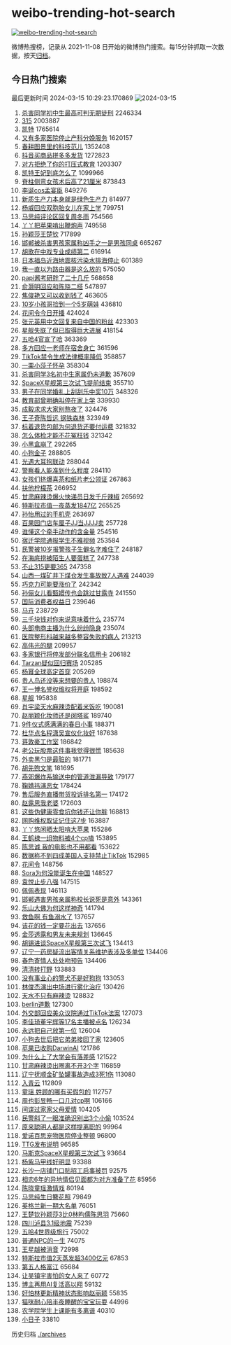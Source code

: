 # weibo-trending-hot-search

[![weibo-trending-hot-search](https://github.com/ameizi/weibo-trending-hot-search/actions/workflows/ci.yml/badge.svg)](https://github.com/ameizi/weibo-trending-hot-search/actions/workflows/ci.yml)

微博热搜榜，记录从 2021-11-08 日开始的微博热门搜索。每15分钟抓取一次数据，按天[归档](./archives)。

## 今日热门搜索

<!-- BEGIN --> 
最后更新时间 2024-03-15 10:29:23.170869 
![2024-03-15](https://imgs-storage.s3.us-east-005.backblazeb2.com/20240315/2024-03-15.png?versionId=4_z8fbbed132d73df8689c40f13_f111aab0c396d3cc2_d20240315_m022922_c005_v0501010_t0029_u01710469762626) 
1. [杀害同学初中生最高可判无期徒刑](https://s.weibo.com/weibo?q=%23%E6%9D%80%E5%AE%B3%E5%90%8C%E5%AD%A6%E5%88%9D%E4%B8%AD%E7%94%9F%E6%9C%80%E9%AB%98%E5%8F%AF%E5%88%A4%E6%97%A0%E6%9C%9F%E5%BE%92%E5%88%91%23&t=31&band_rank=45&Refer=top) 2246334
1. [315](https://s.weibo.com/weibo?q=315&t=31&band_rank=6&Refer=top) 2003887
1. [凯特](https://s.weibo.com/weibo?q=%E5%87%AF%E7%89%B9&t=31&band_rank=36&Refer=top) 1765614
1. [又有多家医院停止产科分娩服务](https://s.weibo.com/weibo?q=%23%E5%8F%88%E6%9C%89%E5%A4%9A%E5%AE%B6%E5%8C%BB%E9%99%A2%E5%81%9C%E6%AD%A2%E4%BA%A7%E7%A7%91%E5%88%86%E5%A8%A9%E6%9C%8D%E5%8A%A1%23&t=31&band_rank=11&Refer=top) 1620157
1. [春耕图景里的科技范儿](https://s.weibo.com/weibo?q=%23%E6%98%A5%E8%80%95%E5%9B%BE%E6%99%AF%E9%87%8C%E7%9A%84%E7%A7%91%E6%8A%80%E8%8C%83%E5%84%BF%23&t=31&band_rank=3&Refer=top) 1352408
1. [抖音买商品拼多多发货](https://s.weibo.com/weibo?q=%23%E6%8A%96%E9%9F%B3%E4%B9%B0%E5%95%86%E5%93%81%E6%8B%BC%E5%A4%9A%E5%A4%9A%E5%8F%91%E8%B4%A7%23&t=31&band_rank=4&Refer=top) 1272823
1. [对方拒绝了你的打压式教育](https://s.weibo.com/weibo?q=%E5%AF%B9%E6%96%B9%E6%8B%92%E7%BB%9D%E4%BA%86%E4%BD%A0%E7%9A%84%E6%89%93%E5%8E%8B%E5%BC%8F%E6%95%99%E8%82%B2&t=31&band_rank=23&Refer=top) 1203307
1. [凯特王妃到底怎么了](https://s.weibo.com/weibo?q=%23%E5%87%AF%E7%89%B9%E7%8E%8B%E5%A6%83%E5%88%B0%E5%BA%95%E6%80%8E%E4%B9%88%E4%BA%86%23&t=31&band_rank=1&Refer=top) 1099966
1. [脊柱侧弯女孩术后高了21厘米](https://s.weibo.com/weibo?q=%23%E8%84%8A%E6%9F%B1%E4%BE%A7%E5%BC%AF%E5%A5%B3%E5%AD%A9%E6%9C%AF%E5%90%8E%E9%AB%98%E4%BA%8621%E5%8E%98%E7%B1%B3%23&t=31&band_rank=5&Refer=top) 873843
1. [李诞cos孟宴臣](https://s.weibo.com/weibo?q=%23%E6%9D%8E%E8%AF%9Ecos%E5%AD%9F%E5%AE%B4%E8%87%A3%23&t=31&band_rank=2&Refer=top) 849276
1. [新质生产力本身就是绿色生产力](https://s.weibo.com/weibo?q=%23%E6%96%B0%E8%B4%A8%E7%94%9F%E4%BA%A7%E5%8A%9B%E6%9C%AC%E8%BA%AB%E5%B0%B1%E6%98%AF%E7%BB%BF%E8%89%B2%E7%94%9F%E4%BA%A7%E5%8A%9B%23&t=31&band_rank=3&Refer=top) 814977
1. [杨威回应双胞胎女儿在家上学](https://s.weibo.com/weibo?q=%23%E6%9D%A8%E5%A8%81%E5%9B%9E%E5%BA%94%E5%8F%8C%E8%83%9E%E8%83%8E%E5%A5%B3%E5%84%BF%E5%9C%A8%E5%AE%B6%E4%B8%8A%E5%AD%A6%23&t=31&band_rank=4&Refer=top) 799751
1. [马思纯评论区回复周冬雨](https://s.weibo.com/weibo?q=%23%E9%A9%AC%E6%80%9D%E7%BA%AF%E8%AF%84%E8%AE%BA%E5%8C%BA%E5%9B%9E%E5%A4%8D%E5%91%A8%E5%86%AC%E9%9B%A8%23&t=31&band_rank=11&Refer=top) 754566
1. [丫丫把苹果啃出鞭炮声](https://s.weibo.com/weibo?q=%23%E4%B8%AB%E4%B8%AB%E6%8A%8A%E8%8B%B9%E6%9E%9C%E5%95%83%E5%87%BA%E9%9E%AD%E7%82%AE%E5%A3%B0%23&t=31&band_rank=28&Refer=top) 749558
1. [孙颖莎王楚钦](https://s.weibo.com/weibo?q=%E5%AD%99%E9%A2%96%E8%8E%8E%E7%8E%8B%E6%A5%9A%E9%92%A6&t=31&band_rank=5&Refer=top) 717899
1. [邯郸被杀害男孩家属称凶手之一是男孩同桌](https://s.weibo.com/weibo?q=%23%E9%82%AF%E9%83%B8%E8%A2%AB%E6%9D%80%E5%AE%B3%E7%94%B7%E5%AD%A9%E5%AE%B6%E5%B1%9E%E7%A7%B0%E5%87%B6%E6%89%8B%E4%B9%8B%E4%B8%80%E6%98%AF%E7%94%B7%E5%AD%A9%E5%90%8C%E6%A1%8C%23&t=31&band_rank=6&Refer=top) 665267
1. [胡歌在中戏专业成绩第二](https://s.weibo.com/weibo?q=%23%E8%83%A1%E6%AD%8C%E5%9C%A8%E4%B8%AD%E6%88%8F%E4%B8%93%E4%B8%9A%E6%88%90%E7%BB%A9%E7%AC%AC%E4%BA%8C%23&t=31&band_rank=13&Refer=top) 616914
1. [日本福岛近海地震核污染水排海停止](https://s.weibo.com/weibo?q=%E6%97%A5%E6%9C%AC%E7%A6%8F%E5%B2%9B%E8%BF%91%E6%B5%B7%E5%9C%B0%E9%9C%87%E6%A0%B8%E6%B1%A1%E6%9F%93%E6%B0%B4%E6%8E%92%E6%B5%B7%E5%81%9C%E6%AD%A2&t=31&band_rank=13&Refer=top) 601389
1. [我一直以为路由器是这么放的](https://s.weibo.com/weibo?q=%23%E6%88%91%E4%B8%80%E7%9B%B4%E4%BB%A5%E4%B8%BA%E8%B7%AF%E7%94%B1%E5%99%A8%E6%98%AF%E8%BF%99%E4%B9%88%E6%94%BE%E7%9A%84%23&t=31&band_rank=43&Refer=top) 575050
1. [papi酱考研胖了二十几斤](https://s.weibo.com/weibo?q=%23papi%E9%85%B1%E8%80%83%E7%A0%94%E8%83%96%E4%BA%86%E4%BA%8C%E5%8D%81%E5%87%A0%E6%96%A4%23&t=31&band_rank=7&Refer=top) 568658
1. [俞灏明回应和陈晓二搭](https://s.weibo.com/weibo?q=%E4%BF%9E%E7%81%8F%E6%98%8E%E5%9B%9E%E5%BA%94%E5%92%8C%E9%99%88%E6%99%93%E4%BA%8C%E6%90%AD&t=31&band_rank=19&Refer=top) 547897
1. [焦俊艳又可以收到钱了](https://s.weibo.com/weibo?q=%E7%84%A6%E4%BF%8A%E8%89%B3%E5%8F%88%E5%8F%AF%E4%BB%A5%E6%94%B6%E5%88%B0%E9%92%B1%E4%BA%86&t=31&band_rank=8&Refer=top) 463605
1. [10岁小孩哥捡到一个5岁萌娃](https://s.weibo.com/weibo?q=%2310%E5%B2%81%E5%B0%8F%E5%AD%A9%E5%93%A5%E6%8D%A1%E5%88%B0%E4%B8%80%E4%B8%AA5%E5%B2%81%E8%90%8C%E5%A8%83%23&t=31&band_rank=7&Refer=top) 436810
1. [花间令今日开播](https://s.weibo.com/weibo?q=%23%E8%8A%B1%E9%97%B4%E4%BB%A4%E4%BB%8A%E6%97%A5%E5%BC%80%E6%92%AD%23&t=31&band_rank=8&Refer=top) 424024
1. [张元英用中文回复来自中国的粉丝](https://s.weibo.com/weibo?q=%23%E5%BC%A0%E5%85%83%E8%8B%B1%E7%94%A8%E4%B8%AD%E6%96%87%E5%9B%9E%E5%A4%8D%E6%9D%A5%E8%87%AA%E4%B8%AD%E5%9B%BD%E7%9A%84%E7%B2%89%E4%B8%9D%23&t=31&band_rank=15&Refer=top) 423303
1. [星舰失联了但已取得巨大进展](https://s.weibo.com/weibo?q=%23%E6%98%9F%E8%88%B0%E5%A4%B1%E8%81%94%E4%BA%86%E4%BD%86%E5%B7%B2%E5%8F%96%E5%BE%97%E5%B7%A8%E5%A4%A7%E8%BF%9B%E5%B1%95%23&t=31&band_rank=10&Refer=top) 418154
1. [五哈4官宣了哈](https://s.weibo.com/weibo?q=%23%E4%BA%94%E5%93%884%E5%AE%98%E5%AE%A3%E4%BA%86%E5%93%88%23&t=31&band_rank=9&Refer=top) 363369
1. [多方回应一老师在宿舍身亡](https://s.weibo.com/weibo?q=%23%E5%A4%9A%E6%96%B9%E5%9B%9E%E5%BA%94%E4%B8%80%E8%80%81%E5%B8%88%E5%9C%A8%E5%AE%BF%E8%88%8D%E8%BA%AB%E4%BA%A1%23&t=31&band_rank=10&Refer=top) 361596
1. [TikTok禁令生成法律概率降低](https://s.weibo.com/weibo?q=%23TikTok%E7%A6%81%E4%BB%A4%E7%94%9F%E6%88%90%E6%B3%95%E5%BE%8B%E6%A6%82%E7%8E%87%E9%99%8D%E4%BD%8E%23&t=31&band_rank=15&Refer=top) 358857
1. [一栗小莎子怀孕](https://s.weibo.com/weibo?q=%E4%B8%80%E6%A0%97%E5%B0%8F%E8%8E%8E%E5%AD%90%E6%80%80%E5%AD%95&t=31&band_rank=12&Refer=top) 358304
1. [杀害同学3名初中生家属仍未道歉](https://s.weibo.com/weibo?q=%23%E6%9D%80%E5%AE%B3%E5%90%8C%E5%AD%A63%E5%90%8D%E5%88%9D%E4%B8%AD%E7%94%9F%E5%AE%B6%E5%B1%9E%E4%BB%8D%E6%9C%AA%E9%81%93%E6%AD%89%23&t=31&band_rank=14&Refer=top) 357609
1. [SpaceX星舰第三次试飞提前结束](https://s.weibo.com/weibo?q=%23SpaceX%E6%98%9F%E8%88%B0%E7%AC%AC%E4%B8%89%E6%AC%A1%E8%AF%95%E9%A3%9E%E6%8F%90%E5%89%8D%E7%BB%93%E6%9D%9F%23&t=31&band_rank=13&Refer=top) 355710
1. [男子在同学婚礼上刮刮乐中奖10万](https://s.weibo.com/weibo?q=%23%E7%94%B7%E5%AD%90%E5%9C%A8%E5%90%8C%E5%AD%A6%E5%A9%9A%E7%A4%BC%E4%B8%8A%E5%88%AE%E5%88%AE%E4%B9%90%E4%B8%AD%E5%A5%9610%E4%B8%87%23&t=31&band_rank=49&Refer=top) 348326
1. [教育部曾明确叫停在家上学](https://s.weibo.com/weibo?q=%23%E6%95%99%E8%82%B2%E9%83%A8%E6%9B%BE%E6%98%8E%E7%A1%AE%E5%8F%AB%E5%81%9C%E5%9C%A8%E5%AE%B6%E4%B8%8A%E5%AD%A6%23&t=31&band_rank=14&Refer=top) 339930
1. [成毅求求大家别熬夜了](https://s.weibo.com/weibo?q=%23%E6%88%90%E6%AF%85%E6%B1%82%E6%B1%82%E5%A4%A7%E5%AE%B6%E5%88%AB%E7%86%AC%E5%A4%9C%E4%BA%86%23&t=31&band_rank=13&Refer=top) 324476
1. [王子奇陈哲远 钢铁森林](https://s.weibo.com/weibo?q=%E7%8E%8B%E5%AD%90%E5%A5%87%E9%99%88%E5%93%B2%E8%BF%9C%20%E9%92%A2%E9%93%81%E6%A3%AE%E6%9E%97&t=31&band_rank=29&Refer=top) 323949
1. [标着退货包邮为何退货还要付运费](https://s.weibo.com/weibo?q=%23%E6%A0%87%E7%9D%80%E9%80%80%E8%B4%A7%E5%8C%85%E9%82%AE%E4%B8%BA%E4%BD%95%E9%80%80%E8%B4%A7%E8%BF%98%E8%A6%81%E4%BB%98%E8%BF%90%E8%B4%B9%23&t=31&band_rank=26&Refer=top) 321832
1. [怎么体检才能不花冤枉钱](https://s.weibo.com/weibo?q=%E6%80%8E%E4%B9%88%E4%BD%93%E6%A3%80%E6%89%8D%E8%83%BD%E4%B8%8D%E8%8A%B1%E5%86%A4%E6%9E%89%E9%92%B1&t=31&band_rank=31&Refer=top) 321342
1. [小黑盒崩了](https://s.weibo.com/weibo?q=%E5%B0%8F%E9%BB%91%E7%9B%92%E5%B4%A9%E4%BA%86&t=31&band_rank=17&Refer=top) 292265
1. [小狗金子](https://s.weibo.com/weibo?q=%E5%B0%8F%E7%8B%97%E9%87%91%E5%AD%90&t=31&band_rank=16&Refer=top) 288805
1. [光遇大耳狗联动](https://s.weibo.com/weibo?q=%23%E5%85%89%E9%81%87%E5%A4%A7%E8%80%B3%E7%8B%97%E8%81%94%E5%8A%A8%23&t=31&band_rank=18&Refer=top) 288044
1. [警察看人能准到什么程度](https://s.weibo.com/weibo?q=%23%E8%AD%A6%E5%AF%9F%E7%9C%8B%E4%BA%BA%E8%83%BD%E5%87%86%E5%88%B0%E4%BB%80%E4%B9%88%E7%A8%8B%E5%BA%A6%23&t=31&band_rank=32&Refer=top) 284110
1. [女孩们挤爆喜茶和纸片老公领证](https://s.weibo.com/weibo?q=%23%E5%A5%B3%E5%AD%A9%E4%BB%AC%E6%8C%A4%E7%88%86%E5%96%9C%E8%8C%B6%E5%92%8C%E7%BA%B8%E7%89%87%E8%80%81%E5%85%AC%E9%A2%86%E8%AF%81%23&t=31&band_rank=23&Refer=top) 267863
1. [扶他柠檬茶](https://s.weibo.com/weibo?q=%E6%89%B6%E4%BB%96%E6%9F%A0%E6%AA%AC%E8%8C%B6&t=31&band_rank=17&Refer=top) 266952
1. [甘肃麻辣烫爆火快递员日发千斤辣椒](https://s.weibo.com/weibo?q=%23%E7%94%98%E8%82%83%E9%BA%BB%E8%BE%A3%E7%83%AB%E7%88%86%E7%81%AB%E5%BF%AB%E9%80%92%E5%91%98%E6%97%A5%E5%8F%91%E5%8D%83%E6%96%A4%E8%BE%A3%E6%A4%92%23&t=31&band_rank=24&Refer=top) 265692
1. [特斯拉市值一夜蒸发1847亿](https://s.weibo.com/weibo?q=%23%E7%89%B9%E6%96%AF%E6%8B%89%E5%B8%82%E5%80%BC%E4%B8%80%E5%A4%9C%E8%92%B8%E5%8F%911847%E4%BA%BF%23&t=31&band_rank=50&Refer=top) 265525
1. [孙怡用过的手机壳](https://s.weibo.com/weibo?q=%23%E5%AD%99%E6%80%A1%E7%94%A8%E8%BF%87%E7%9A%84%E6%89%8B%E6%9C%BA%E5%A3%B3%23&t=31&band_rank=21&Refer=top) 263697
1. [百果园门店车厘子JJ当JJJJ卖](https://s.weibo.com/weibo?q=%23%E7%99%BE%E6%9E%9C%E5%9B%AD%E9%97%A8%E5%BA%97%E8%BD%A6%E5%8E%98%E5%AD%90JJ%E5%BD%93JJJJ%E5%8D%96%23&t=31&band_rank=24&Refer=top) 257728
1. [谁懂这个牵手动作的含金量](https://s.weibo.com/weibo?q=%23%E8%B0%81%E6%87%82%E8%BF%99%E4%B8%AA%E7%89%B5%E6%89%8B%E5%8A%A8%E4%BD%9C%E7%9A%84%E5%90%AB%E9%87%91%E9%87%8F%23&t=31&band_rank=23&Refer=top) 254516
1. [宿迁学院通报学生不雅视频](https://s.weibo.com/weibo?q=%23%E5%AE%BF%E8%BF%81%E5%AD%A6%E9%99%A2%E9%80%9A%E6%8A%A5%E5%AD%A6%E7%94%9F%E4%B8%8D%E9%9B%85%E8%A7%86%E9%A2%91%23&t=31&band_rank=18&Refer=top) 253584
1. [民警被10岁报警孩子生僻名字难住了](https://s.weibo.com/weibo?q=%23%E6%B0%91%E8%AD%A6%E8%A2%AB10%E5%B2%81%E6%8A%A5%E8%AD%A6%E5%AD%A9%E5%AD%90%E7%94%9F%E5%83%BB%E5%90%8D%E5%AD%97%E9%9A%BE%E4%BD%8F%E4%BA%86%23&t=31&band_rank=22&Refer=top) 248187
1. [在海底捞被陌生人要蛋糕了](https://s.weibo.com/weibo?q=%23%E5%9C%A8%E6%B5%B7%E5%BA%95%E6%8D%9E%E8%A2%AB%E9%99%8C%E7%94%9F%E4%BA%BA%E8%A6%81%E8%9B%8B%E7%B3%95%E4%BA%86%23&t=31&band_rank=25&Refer=top) 247738
1. [不止315更要365](https://s.weibo.com/weibo?q=%23%E4%B8%8D%E6%AD%A2315%E6%9B%B4%E8%A6%81365%23&t=31&band_rank=25&Refer=top) 247358
1. [山西一煤矿井下煤仓发生事故致7人遇难](https://s.weibo.com/weibo?q=%23%E5%B1%B1%E8%A5%BF%E4%B8%80%E7%85%A4%E7%9F%BF%E4%BA%95%E4%B8%8B%E7%85%A4%E4%BB%93%E5%8F%91%E7%94%9F%E4%BA%8B%E6%95%85%E8%87%B47%E4%BA%BA%E9%81%87%E9%9A%BE%23&t=31&band_rank=20&Refer=top) 244039
1. [巧克力可能要涨价了](https://s.weibo.com/weibo?q=%23%E5%B7%A7%E5%85%8B%E5%8A%9B%E5%8F%AF%E8%83%BD%E8%A6%81%E6%B6%A8%E4%BB%B7%E4%BA%86%23&t=31&band_rank=26&Refer=top) 242342
1. [孙俪女儿看甄嬛传也会跳过甘露寺](https://s.weibo.com/weibo?q=%23%E5%AD%99%E4%BF%AA%E5%A5%B3%E5%84%BF%E7%9C%8B%E7%94%84%E5%AC%9B%E4%BC%A0%E4%B9%9F%E4%BC%9A%E8%B7%B3%E8%BF%87%E7%94%98%E9%9C%B2%E5%AF%BA%23&t=31&band_rank=19&Refer=top) 241550
1. [国际消费者权益日](https://s.weibo.com/weibo?q=%23%E5%9B%BD%E9%99%85%E6%B6%88%E8%B4%B9%E8%80%85%E6%9D%83%E7%9B%8A%E6%97%A5%23&t=31&band_rank=26&Refer=top) 239646
1. [马卉](https://s.weibo.com/weibo?q=%E9%A9%AC%E5%8D%89&t=31&band_rank=20&Refer=top) 238729
1. [三千块钱对你来说意味着什么](https://s.weibo.com/weibo?q=%23%E4%B8%89%E5%8D%83%E5%9D%97%E9%92%B1%E5%AF%B9%E4%BD%A0%E6%9D%A5%E8%AF%B4%E6%84%8F%E5%91%B3%E7%9D%80%E4%BB%80%E4%B9%88%23&t=31&band_rank=21&Refer=top) 235774
1. [头部电商主播为什么纷纷隐身](https://s.weibo.com/weibo?q=%23%E5%A4%B4%E9%83%A8%E7%94%B5%E5%95%86%E4%B8%BB%E6%92%AD%E4%B8%BA%E4%BB%80%E4%B9%88%E7%BA%B7%E7%BA%B7%E9%9A%90%E8%BA%AB%23&t=31&band_rank=27&Refer=top) 235074
1. [医院整形科越来越多整容失败的病人](https://s.weibo.com/weibo?q=%23%E5%8C%BB%E9%99%A2%E6%95%B4%E5%BD%A2%E7%A7%91%E8%B6%8A%E6%9D%A5%E8%B6%8A%E5%A4%9A%E6%95%B4%E5%AE%B9%E5%A4%B1%E8%B4%A5%E7%9A%84%E7%97%85%E4%BA%BA%23&t=31&band_rank=35&Refer=top) 213213
1. [高伟光的腿](https://s.weibo.com/weibo?q=%E9%AB%98%E4%BC%9F%E5%85%89%E7%9A%84%E8%85%BF&t=31&band_rank=22&Refer=top) 209957
1. [多家银行将停发部分联名信用卡](https://s.weibo.com/weibo?q=%23%E5%A4%9A%E5%AE%B6%E9%93%B6%E8%A1%8C%E5%B0%86%E5%81%9C%E5%8F%91%E9%83%A8%E5%88%86%E8%81%94%E5%90%8D%E4%BF%A1%E7%94%A8%E5%8D%A1%23&t=31&band_rank=26&Refer=top) 206182
1. [Tarzan疑似回归赛场](https://s.weibo.com/weibo?q=%23Tarzan%E7%96%91%E4%BC%BC%E5%9B%9E%E5%BD%92%E8%B5%9B%E5%9C%BA%23&t=31&band_rank=28&Refer=top) 205285
1. [杨幂全球高定首穿](https://s.weibo.com/weibo?q=%23%E6%9D%A8%E5%B9%82%E5%85%A8%E7%90%83%E9%AB%98%E5%AE%9A%E9%A6%96%E7%A9%BF%23&t=31&band_rank=24&Refer=top) 205269
1. [贵人鸟还没等来想要的贵人](https://s.weibo.com/weibo?q=%23%E8%B4%B5%E4%BA%BA%E9%B8%9F%E8%BF%98%E6%B2%A1%E7%AD%89%E6%9D%A5%E6%83%B3%E8%A6%81%E7%9A%84%E8%B4%B5%E4%BA%BA%23&t=31&band_rank=29&Refer=top) 198874
1. [王一博名誉权维权将开庭](https://s.weibo.com/weibo?q=%23%E7%8E%8B%E4%B8%80%E5%8D%9A%E5%90%8D%E8%AA%89%E6%9D%83%E7%BB%B4%E6%9D%83%E5%B0%86%E5%BC%80%E5%BA%AD%23&t=31&band_rank=28&Refer=top) 198592
1. [星舰](https://s.weibo.com/weibo?q=%E6%98%9F%E8%88%B0&t=31&band_rank=14&Refer=top) 195838
1. [肖宇梁天水麻辣烫配着米饭吃](https://s.weibo.com/weibo?q=%E8%82%96%E5%AE%87%E6%A2%81%E5%A4%A9%E6%B0%B4%E9%BA%BB%E8%BE%A3%E7%83%AB%E9%85%8D%E7%9D%80%E7%B1%B3%E9%A5%AD%E5%90%83&t=31&band_rank=26&Refer=top) 190081
1. [赵丽颖化妆师还是闵塔鲨](https://s.weibo.com/weibo?q=%23%E8%B5%B5%E4%B8%BD%E9%A2%96%E5%8C%96%E5%A6%86%E5%B8%88%E8%BF%98%E6%98%AF%E9%97%B5%E5%A1%94%E9%B2%A8%23&t=31&band_rank=27&Refer=top) 189740
1. [9件仪式感满满的春日小事](https://s.weibo.com/weibo?q=%239%E4%BB%B6%E4%BB%AA%E5%BC%8F%E6%84%9F%E6%BB%A1%E6%BB%A1%E7%9A%84%E6%98%A5%E6%97%A5%E5%B0%8F%E4%BA%8B%23&t=31&band_rank=17&Refer=top) 188371
1. [杜华点名程潇吴宣仪化妆好](https://s.weibo.com/weibo?q=%23%E6%9D%9C%E5%8D%8E%E7%82%B9%E5%90%8D%E7%A8%8B%E6%BD%87%E5%90%B4%E5%AE%A3%E4%BB%AA%E5%8C%96%E5%A6%86%E5%A5%BD%23&t=31&band_rank=31&Refer=top) 187638
1. [蒋敦豪工作室](https://s.weibo.com/weibo?q=%23%E8%92%8B%E6%95%A6%E8%B1%AA%E5%B7%A5%E4%BD%9C%E5%AE%A4%23&t=31&band_rank=28&Refer=top) 186842
1. [老公玩股票这件事我觉得很慌](https://s.weibo.com/weibo?q=%23%E8%80%81%E5%85%AC%E7%8E%A9%E8%82%A1%E7%A5%A8%E8%BF%99%E4%BB%B6%E4%BA%8B%E6%88%91%E8%A7%89%E5%BE%97%E5%BE%88%E6%85%8C%23&t=31&band_rank=37&Refer=top) 185638
1. [外卖黑勺是最脏的](https://s.weibo.com/weibo?q=%23%E5%A4%96%E5%8D%96%E9%BB%91%E5%8B%BA%E6%98%AF%E6%9C%80%E8%84%8F%E7%9A%84%23&t=31&band_rank=29&Refer=top) 181771
1. [胡先煦文笔](https://s.weibo.com/weibo?q=%23%E8%83%A1%E5%85%88%E7%85%A6%E6%96%87%E7%AC%94%23&t=31&band_rank=19&Refer=top) 181695
1. [燕郊爆炸系输送中的管道泄漏导致](https://s.weibo.com/weibo?q=%23%E7%87%95%E9%83%8A%E7%88%86%E7%82%B8%E7%B3%BB%E8%BE%93%E9%80%81%E4%B8%AD%E7%9A%84%E7%AE%A1%E9%81%93%E6%B3%84%E6%BC%8F%E5%AF%BC%E8%87%B4%23&t=31&band_rank=30&Refer=top) 179177
1. [鞠婧祎演恶女](https://s.weibo.com/weibo?q=%23%E9%9E%A0%E5%A9%A7%E7%A5%8E%E6%BC%94%E6%81%B6%E5%A5%B3%23&t=31&band_rank=31&Refer=top) 178424
1. [售后服务直播带货投诉排名第一](https://s.weibo.com/weibo?q=%23%E5%94%AE%E5%90%8E%E6%9C%8D%E5%8A%A1%E7%9B%B4%E6%92%AD%E5%B8%A6%E8%B4%A7%E6%8A%95%E8%AF%89%E6%8E%92%E5%90%8D%E7%AC%AC%E4%B8%80%23&t=31&band_rank=35&Refer=top) 174172
1. [赵露思我老婆](https://s.weibo.com/weibo?q=%E8%B5%B5%E9%9C%B2%E6%80%9D%E6%88%91%E8%80%81%E5%A9%86&t=31&band_rank=32&Refer=top) 172603
1. [这些伪健康零食坑你钱还让你胖](https://s.weibo.com/weibo?q=%23%E8%BF%99%E4%BA%9B%E4%BC%AA%E5%81%A5%E5%BA%B7%E9%9B%B6%E9%A3%9F%E5%9D%91%E4%BD%A0%E9%92%B1%E8%BF%98%E8%AE%A9%E4%BD%A0%E8%83%96%23&t=31&band_rank=30&Refer=top) 168813
1. [网购维权取证记住这7步](https://s.weibo.com/weibo?q=%23%E7%BD%91%E8%B4%AD%E7%BB%B4%E6%9D%83%E5%8F%96%E8%AF%81%E8%AE%B0%E4%BD%8F%E8%BF%997%E6%AD%A5%23&t=31&band_rank=31&Refer=top) 163887
1. [丫丫悠闲晒太阳啃大苹果](https://s.weibo.com/weibo?q=%23%E4%B8%AB%E4%B8%AB%E6%82%A0%E9%97%B2%E6%99%92%E5%A4%AA%E9%98%B3%E5%95%83%E5%A4%A7%E8%8B%B9%E6%9E%9C%23&t=31&band_rank=35&Refer=top) 155286
1. [王鹤棣一组物料被4个cp嗑](https://s.weibo.com/weibo?q=%23%E7%8E%8B%E9%B9%A4%E6%A3%A3%E4%B8%80%E7%BB%84%E7%89%A9%E6%96%99%E8%A2%AB4%E4%B8%AAcp%E5%97%91%23&t=31&band_rank=32&Refer=top) 153895
1. [陈思诚 我的电影也不用都看](https://s.weibo.com/weibo?q=%E9%99%88%E6%80%9D%E8%AF%9A%20%E6%88%91%E7%9A%84%E7%94%B5%E5%BD%B1%E4%B9%9F%E4%B8%8D%E7%94%A8%E9%83%BD%E7%9C%8B&t=31&band_rank=33&Refer=top) 153622
1. [数据称不到四成美国人支持禁止TikTok](https://s.weibo.com/weibo?q=%23%E6%95%B0%E6%8D%AE%E7%A7%B0%E4%B8%8D%E5%88%B0%E5%9B%9B%E6%88%90%E7%BE%8E%E5%9B%BD%E4%BA%BA%E6%94%AF%E6%8C%81%E7%A6%81%E6%AD%A2TikTok%23&t=31&band_rank=39&Refer=top) 152985
1. [花间令](https://s.weibo.com/weibo?q=%E8%8A%B1%E9%97%B4%E4%BB%A4&t=31&band_rank=34&Refer=top) 148756
1. [Sora为何没能诞生在中国](https://s.weibo.com/weibo?q=%23Sora%E4%B8%BA%E4%BD%95%E6%B2%A1%E8%83%BD%E8%AF%9E%E7%94%9F%E5%9C%A8%E4%B8%AD%E5%9B%BD%23&t=31&band_rank=33&Refer=top) 148527
1. [袁悦止步八强](https://s.weibo.com/weibo?q=%E8%A2%81%E6%82%A6%E6%AD%A2%E6%AD%A5%E5%85%AB%E5%BC%BA&t=31&band_rank=34&Refer=top) 147515
1. [佩佩表现](https://s.weibo.com/weibo?q=%E4%BD%A9%E4%BD%A9%E8%A1%A8%E7%8E%B0&t=31&band_rank=35&Refer=top) 146113
1. [邯郸遇害男孩亲属称校长说死是意外](https://s.weibo.com/weibo?q=%23%E9%82%AF%E9%83%B8%E9%81%87%E5%AE%B3%E7%94%B7%E5%AD%A9%E4%BA%B2%E5%B1%9E%E7%A7%B0%E6%A0%A1%E9%95%BF%E8%AF%B4%E6%AD%BB%E6%98%AF%E6%84%8F%E5%A4%96%23&t=31&band_rank=36&Refer=top) 143361
1. [乐山大佛为何这样神奇](https://s.weibo.com/weibo?q=%E4%B9%90%E5%B1%B1%E5%A4%A7%E4%BD%9B%E4%B8%BA%E4%BD%95%E8%BF%99%E6%A0%B7%E7%A5%9E%E5%A5%87&t=31&band_rank=40&Refer=top) 141794
1. [救鱼啊 有鱼溺水了](https://s.weibo.com/weibo?q=%E6%95%91%E9%B1%BC%E5%95%8A%20%E6%9C%89%E9%B1%BC%E6%BA%BA%E6%B0%B4%E4%BA%86&t=31&band_rank=37&Refer=top) 137657
1. [该花的钱一定要花出去](https://s.weibo.com/weibo?q=%23%E8%AF%A5%E8%8A%B1%E7%9A%84%E9%92%B1%E4%B8%80%E5%AE%9A%E8%A6%81%E8%8A%B1%E5%87%BA%E5%8E%BB%23&t=31&band_rank=38&Refer=top) 137656
1. [金莎透露和男友未来规划](https://s.weibo.com/weibo?q=%23%E9%87%91%E8%8E%8E%E9%80%8F%E9%9C%B2%E5%92%8C%E7%94%B7%E5%8F%8B%E6%9C%AA%E6%9D%A5%E8%A7%84%E5%88%92%23&t=31&band_rank=27&Refer=top) 136645
1. [胡锡进谈SpaceX星舰第三次试飞](https://s.weibo.com/weibo?q=%23%E8%83%A1%E9%94%A1%E8%BF%9B%E8%B0%88SpaceX%E6%98%9F%E8%88%B0%E7%AC%AC%E4%B8%89%E6%AC%A1%E8%AF%95%E9%A3%9E%23&t=31&band_rank=38&Refer=top) 134413
1. [辽宁一药房疑流出客情关系维护表涉及多单位](https://s.weibo.com/weibo?q=%23%E8%BE%BD%E5%AE%81%E4%B8%80%E8%8D%AF%E6%88%BF%E7%96%91%E6%B5%81%E5%87%BA%E5%AE%A2%E6%83%85%E5%85%B3%E7%B3%BB%E7%BB%B4%E6%8A%A4%E8%A1%A8%E6%B6%89%E5%8F%8A%E5%A4%9A%E5%8D%95%E4%BD%8D%23&t=31&band_rank=16&Refer=top) 134406
1. [春色寄情人处处吻预告](https://s.weibo.com/weibo?q=%23%E6%98%A5%E8%89%B2%E5%AF%84%E6%83%85%E4%BA%BA%E5%A4%84%E5%A4%84%E5%90%BB%E9%A2%84%E5%91%8A%23&t=31&band_rank=37&Refer=top) 134406
1. [清清转打野](https://s.weibo.com/weibo?q=%23%E6%B8%85%E6%B8%85%E8%BD%AC%E6%89%93%E9%87%8E%23&t=31&band_rank=39&Refer=top) 133883
1. [没有事业心的警犬不是好狗狗](https://s.weibo.com/weibo?q=%23%E6%B2%A1%E6%9C%89%E4%BA%8B%E4%B8%9A%E5%BF%83%E7%9A%84%E8%AD%A6%E7%8A%AC%E4%B8%8D%E6%98%AF%E5%A5%BD%E7%8B%97%E7%8B%97%23&t=31&band_rank=39&Refer=top) 133053
1. [林俊杰演出中场进行雾化治疗](https://s.weibo.com/weibo?q=%E6%9E%97%E4%BF%8A%E6%9D%B0%E6%BC%94%E5%87%BA%E4%B8%AD%E5%9C%BA%E8%BF%9B%E8%A1%8C%E9%9B%BE%E5%8C%96%E6%B2%BB%E7%96%97&t=31&band_rank=40&Refer=top) 130426
1. [天水不只有麻辣烫](https://s.weibo.com/weibo?q=%23%E5%A4%A9%E6%B0%B4%E4%B8%8D%E5%8F%AA%E6%9C%89%E9%BA%BB%E8%BE%A3%E7%83%AB%23&t=31&band_rank=41&Refer=top) 128832
1. [berlin道歉](https://s.weibo.com/weibo?q=%23berlin%E9%81%93%E6%AD%89%23&t=31&band_rank=39&Refer=top) 127300
1. [外交部回应美众议院通过TikTok法案](https://s.weibo.com/weibo?q=%23%E5%A4%96%E4%BA%A4%E9%83%A8%E5%9B%9E%E5%BA%94%E7%BE%8E%E4%BC%97%E8%AE%AE%E9%99%A2%E9%80%9A%E8%BF%87TikTok%E6%B3%95%E6%A1%88%23&t=31&band_rank=41&Refer=top) 127073
1. [李佳琦董宇辉等17名主播被点名](https://s.weibo.com/weibo?q=%23%E6%9D%8E%E4%BD%B3%E7%90%A6%E8%91%A3%E5%AE%87%E8%BE%89%E7%AD%8917%E5%90%8D%E4%B8%BB%E6%92%AD%E8%A2%AB%E7%82%B9%E5%90%8D%23&t=31&band_rank=43&Refer=top) 126234
1. [永远把自己放第一位](https://s.weibo.com/weibo?q=%E6%B0%B8%E8%BF%9C%E6%8A%8A%E8%87%AA%E5%B7%B1%E6%94%BE%E7%AC%AC%E4%B8%80%E4%BD%8D&t=31&band_rank=47&Refer=top) 126004
1. [小狗去世后把它弟弟接回了家](https://s.weibo.com/weibo?q=%23%E5%B0%8F%E7%8B%97%E5%8E%BB%E4%B8%96%E5%90%8E%E6%8A%8A%E5%AE%83%E5%BC%9F%E5%BC%9F%E6%8E%A5%E5%9B%9E%E4%BA%86%E5%AE%B6%23&t=31&band_rank=42&Refer=top) 123605
1. [苹果已收购DarwinAI](https://s.weibo.com/weibo?q=%23%E8%8B%B9%E6%9E%9C%E5%B7%B2%E6%94%B6%E8%B4%ADDarwinAI%23&t=31&band_rank=42&Refer=top) 121786
1. [为什么上了大学会有落差感](https://s.weibo.com/weibo?q=%23%E4%B8%BA%E4%BB%80%E4%B9%88%E4%B8%8A%E4%BA%86%E5%A4%A7%E5%AD%A6%E4%BC%9A%E6%9C%89%E8%90%BD%E5%B7%AE%E6%84%9F%23&t=31&band_rank=43&Refer=top) 121522
1. [甘肃麻辣烫出圈离不开3个字](https://s.weibo.com/weibo?q=%23%E7%94%98%E8%82%83%E9%BA%BB%E8%BE%A3%E7%83%AB%E5%87%BA%E5%9C%88%E7%A6%BB%E4%B8%8D%E5%BC%803%E4%B8%AA%E5%AD%97%23&t=31&band_rank=50&Refer=top) 116859
1. [辽宁抚顺金矿坠罐事故造成3死1伤](https://s.weibo.com/weibo?q=%23%E8%BE%BD%E5%AE%81%E6%8A%9A%E9%A1%BA%E9%87%91%E7%9F%BF%E5%9D%A0%E7%BD%90%E4%BA%8B%E6%95%85%E9%80%A0%E6%88%903%E6%AD%BB1%E4%BC%A4%23&t=31&band_rank=48&Refer=top) 113080
1. [入青云](https://s.weibo.com/weibo?q=%E5%85%A5%E9%9D%92%E4%BA%91&t=31&band_rank=49&Refer=top) 112809
1. [童瑶 姓顾的哪有买假包的](https://s.weibo.com/weibo?q=%E7%AB%A5%E7%91%B6%20%E5%A7%93%E9%A1%BE%E7%9A%84%E5%93%AA%E6%9C%89%E4%B9%B0%E5%81%87%E5%8C%85%E7%9A%84&t=31&band_rank=46&Refer=top) 112757
1. [周也彭昱畅一口几对cp啊](https://s.weibo.com/weibo?q=%E5%91%A8%E4%B9%9F%E5%BD%AD%E6%98%B1%E7%95%85%E4%B8%80%E5%8F%A3%E5%87%A0%E5%AF%B9cp%E5%95%8A&t=31&band_rank=44&Refer=top) 106166
1. [间谍过家家父母爱情](https://s.weibo.com/weibo?q=%23%E9%97%B4%E8%B0%8D%E8%BF%87%E5%AE%B6%E5%AE%B6%E7%88%B6%E6%AF%8D%E7%88%B1%E6%83%85%23&t=31&band_rank=45&Refer=top) 104205
1. [民警斜了一眼准确识别出3个小偷](https://s.weibo.com/weibo?q=%23%E6%B0%91%E8%AD%A6%E6%96%9C%E4%BA%86%E4%B8%80%E7%9C%BC%E5%87%86%E7%A1%AE%E8%AF%86%E5%88%AB%E5%87%BA3%E4%B8%AA%E5%B0%8F%E5%81%B7%23&t=31&band_rank=31&Refer=top) 103524
1. [原来聪明人都是这样提离职的](https://s.weibo.com/weibo?q=%23%E5%8E%9F%E6%9D%A5%E8%81%AA%E6%98%8E%E4%BA%BA%E9%83%BD%E6%98%AF%E8%BF%99%E6%A0%B7%E6%8F%90%E7%A6%BB%E8%81%8C%E7%9A%84%23&t=31&band_rank=47&Refer=top) 99964
1. [爱诺百思宠物医院停业整顿](https://s.weibo.com/weibo?q=%23%E7%88%B1%E8%AF%BA%E7%99%BE%E6%80%9D%E5%AE%A0%E7%89%A9%E5%8C%BB%E9%99%A2%E5%81%9C%E4%B8%9A%E6%95%B4%E9%A1%BF%23&t=31&band_rank=49&Refer=top) 96800
1. [TTG发布说明](https://s.weibo.com/weibo?q=%23TTG%E5%8F%91%E5%B8%83%E8%AF%B4%E6%98%8E%23&t=31&band_rank=48&Refer=top) 96585
1. [马斯克SpaceX星舰第三次试飞](https://s.weibo.com/weibo?q=%23%E9%A9%AC%E6%96%AF%E5%85%8BSpaceX%E6%98%9F%E8%88%B0%E7%AC%AC%E4%B8%89%E6%AC%A1%E8%AF%95%E9%A3%9E%23&t=31&band_rank=49&Refer=top) 93664
1. [杨紫马甲线好明显](https://s.weibo.com/weibo?q=%23%E6%9D%A8%E7%B4%AB%E9%A9%AC%E7%94%B2%E7%BA%BF%E5%A5%BD%E6%98%8E%E6%98%BE%23&t=31&band_rank=50&Refer=top) 93388
1. [长沙一店铺门口贴招工启事被罚](https://s.weibo.com/weibo?q=%23%E9%95%BF%E6%B2%99%E4%B8%80%E5%BA%97%E9%93%BA%E9%97%A8%E5%8F%A3%E8%B4%B4%E6%8B%9B%E5%B7%A5%E5%90%AF%E4%BA%8B%E8%A2%AB%E7%BD%9A%23&t=31&band_rank=49&Refer=top) 92575
1. [相恋6年的异地情侣见面都为对方准备了花](https://s.weibo.com/weibo?q=%23%E7%9B%B8%E6%81%8B6%E5%B9%B4%E7%9A%84%E5%BC%82%E5%9C%B0%E6%83%85%E4%BE%A3%E8%A7%81%E9%9D%A2%E9%83%BD%E4%B8%BA%E5%AF%B9%E6%96%B9%E5%87%86%E5%A4%87%E4%BA%86%E8%8A%B1%23&t=31&band_rank=46&Refer=top) 85956
1. [陈晓童瑶激情戏](https://s.weibo.com/weibo?q=%23%E9%99%88%E6%99%93%E7%AB%A5%E7%91%B6%E6%BF%80%E6%83%85%E6%88%8F%23&t=31&band_rank=47&Refer=top) 80194
1. [马思纯生日簪花照](https://s.weibo.com/weibo?q=%23%E9%A9%AC%E6%80%9D%E7%BA%AF%E7%94%9F%E6%97%A5%E7%B0%AA%E8%8A%B1%E7%85%A7%23&t=31&band_rank=43&Refer=top) 79849
1. [英格兰新一期大名单](https://s.weibo.com/weibo?q=%23%E8%8B%B1%E6%A0%BC%E5%85%B0%E6%96%B0%E4%B8%80%E6%9C%9F%E5%A4%A7%E5%90%8D%E5%8D%95%23&t=31&band_rank=49&Refer=top) 76051
1. [王楚钦孙颖莎3比0林昀儒陈思羽](https://s.weibo.com/weibo?q=%23%E7%8E%8B%E6%A5%9A%E9%92%A6%E5%AD%99%E9%A2%96%E8%8E%8E3%E6%AF%940%E6%9E%97%E6%98%80%E5%84%92%E9%99%88%E6%80%9D%E7%BE%BD%23&t=31&band_rank=50&Refer=top) 75660
1. [四川泸县3.1级地震](https://s.weibo.com/weibo?q=%E5%9B%9B%E5%B7%9D%E6%B3%B8%E5%8E%BF3.1%E7%BA%A7%E5%9C%B0%E9%9C%87&t=31&band_rank=50&Refer=top) 75239
1. [五哈4世界级旅行](https://s.weibo.com/weibo?q=%23%E4%BA%94%E5%93%884%E4%B8%96%E7%95%8C%E7%BA%A7%E6%97%85%E8%A1%8C%23&t=31&band_rank=43&Refer=top) 75002
1. [普通NPC的一生](https://s.weibo.com/weibo?q=%23%E6%99%AE%E9%80%9ANPC%E7%9A%84%E4%B8%80%E7%94%9F%23&t=31&band_rank=48&Refer=top) 74075
1. [王星越被消音](https://s.weibo.com/weibo?q=%23%E7%8E%8B%E6%98%9F%E8%B6%8A%E8%A2%AB%E6%B6%88%E9%9F%B3%23&t=31&band_rank=48&Refer=top) 72998
1. [特斯拉市值2天蒸发超3400亿元](https://s.weibo.com/weibo?q=%23%E7%89%B9%E6%96%AF%E6%8B%89%E5%B8%82%E5%80%BC2%E5%A4%A9%E8%92%B8%E5%8F%91%E8%B6%853400%E4%BA%BF%E5%85%83%23&t=31&band_rank=48&Refer=top) 67853
1. [第五人格富江](https://s.weibo.com/weibo?q=%E7%AC%AC%E4%BA%94%E4%BA%BA%E6%A0%BC%E5%AF%8C%E6%B1%9F&t=31&band_rank=45&Refer=top) 65684
1. [让吴镇宇害怕的女人来了](https://s.weibo.com/weibo?q=%23%E8%AE%A9%E5%90%B4%E9%95%87%E5%AE%87%E5%AE%B3%E6%80%95%E7%9A%84%E5%A5%B3%E4%BA%BA%E6%9D%A5%E4%BA%86%23&t=31&band_rank=46&Refer=top) 60772
1. [博主再用AI复活高以翔](https://s.weibo.com/weibo?q=%23%E5%8D%9A%E4%B8%BB%E5%86%8D%E7%94%A8AI%E5%A4%8D%E6%B4%BB%E9%AB%98%E4%BB%A5%E7%BF%94%23&t=31&band_rank=42&Refer=top) 59132
1. [好怕林更新精神状态影响赵丽颖](https://s.weibo.com/weibo?q=%23%E5%A5%BD%E6%80%95%E6%9E%97%E6%9B%B4%E6%96%B0%E7%B2%BE%E7%A5%9E%E7%8A%B6%E6%80%81%E5%BD%B1%E5%93%8D%E8%B5%B5%E4%B8%BD%E9%A2%96%23&t=31&band_rank=49&Refer=top) 55835
1. [猫咪耐心陪半夜睡醒的宝宝玩耍](https://s.weibo.com/weibo?q=%23%E7%8C%AB%E5%92%AA%E8%80%90%E5%BF%83%E9%99%AA%E5%8D%8A%E5%A4%9C%E7%9D%A1%E9%86%92%E7%9A%84%E5%AE%9D%E5%AE%9D%E7%8E%A9%E8%80%8D%23&t=31&band_rank=50&Refer=top) 44996
1. [农学院学生上课能有多离谱](https://s.weibo.com/weibo?q=%23%E5%86%9C%E5%AD%A6%E9%99%A2%E5%AD%A6%E7%94%9F%E4%B8%8A%E8%AF%BE%E8%83%BD%E6%9C%89%E5%A4%9A%E7%A6%BB%E8%B0%B1%23&t=31&band_rank=50&Refer=top) 40310
1. [小日子](https://s.weibo.com/weibo?q=%E5%B0%8F%E6%97%A5%E5%AD%90&t=31&band_rank=47&Refer=top) 33810
<!-- END -->

历史归档 [./archives](./archives)


